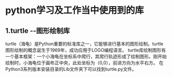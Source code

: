 # python学习及工作当中使用到的库
## 1.turtle --图形绘制库

turtle（海龟）是Python重要的标准库之一，它能够进行基本的图形绘制。turtle图形绘制的概念诞生于1969年，成功应用于LOGO编程语言。
turtle库绘制图形有一个基本框架：一个小海龟在坐标系中爬行，其爬行轨迹形成了绘制图形。刚开始绘制时，小海龟位于画布正中央，此处坐标为（0,0），前进方向为水平右方。
在Python3系列版本安装目录的Lib文件夹下可以找到turtle.py文件。
